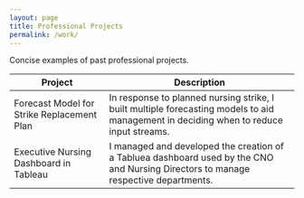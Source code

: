```yaml
---
layout: page
title: Professional Projects
permalink: /work/
---
```


Concise examples of past professional projects.  


|Project | Description|
|------------ | -------------|
|Forecast Model for Strike Replacement Plan | In response to planned nursing strike, I built multiple forecasting models to aid management in deciding when to reduce input streams.| 
|Executive Nursing Dashboard in Tableau | I managed and developed the creation of a Tabluea dashboard used by the CNO and Nursing Directors to manage respective departments.|
